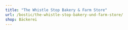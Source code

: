 ```yaml
---
title: "The Whistle Stop Bakery & Farm Store"
url: /bostic/the-whistle-stop-bakery-und-farm-store/
shop: Bäckerei
---
```

